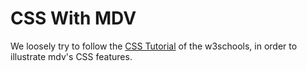 # CSS With MDV

We loosely try to follow the [CSS Tutorial](https://www.w3schools.com/css/default.asp) of the w3schools, in order to illustrate mdv's CSS features.



